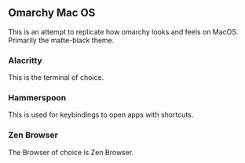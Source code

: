 ## Omarchy Mac OS
This is an attempt to replicate how omarchy looks and feels on MacOS. Primarily the matte-black theme. 

### Alacritty 
This is the terminal of choice. 

### Hammerspoon
This is used for keybindings to open apps with shortcuts. 

### Zen Browser
The Browser of choice is Zen Browser. 
